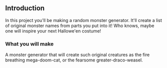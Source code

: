 ## Introduction

In this project you'll be making a random monster generator. It'll create a list of original monster names from parts you put into it! Who knows, maybe one will inspire your next Hallowe'en costume!

### What you will make

A monster generator that will create such original creatures as the fire breathing mega-doom-cat, or the fearsome greater-draco-weasel. 
